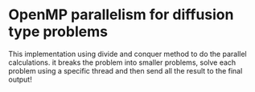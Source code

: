 # OpenMP parallelism for diffusion type problems

This implementation using divide and conquer method to do the parallel calculations.
it breaks the problem into smaller problems, solve each problem using a specific thread and then send all the result to the final output!
